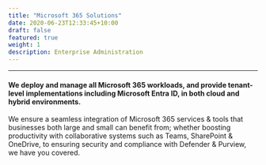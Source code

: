 ```yaml
---
title: "Microsoft 365 Solutions"
date: 2020-06-23T12:33:45+10:00
draft: false
featured: true
weight: 1
description: Enterprise Administration
---
```

***
#### We deploy and manage all Microsoft 365 workloads, and provide tenant-level implementations including Microsoft Entra ID, in both cloud and hybrid environments.

We ensure a seamless integration of Microsoft 365 services & tools that businesses both large and small can benefit from; whether boosting productivity with collaborative systems such as Teams, SharePoint & OneDrive, to ensuring security and compliance with Defender & Purview, we have you covered.